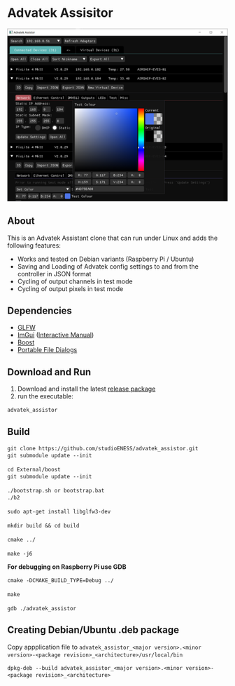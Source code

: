 # Advatek Assisitor

![preview](img/preview1.png)

## About

This is an Advatek Assistant clone that can run under Linux and adds the following features:

  - Works and tested on Debian variants (Raspberry Pi / Ubuntu)
  - Saving and Loading of Advatek config settings to and from the controller in JSON format
  - Cycling of output channels in test mode
  - Cycling of output pixels in test mode


## Dependencies

  - [GLFW](https://github.com/glfw/glfw)
  - [ImGui](https://github.com/ocornut/imgui) ([Interactive Manual](https://pthom.github.io/imgui_manual_online/manual/imgui_manual.html))  
  - [Boost](https://github.com/boostorg/boost)  
  - [Portable File Dialogs](https://github.com/samhocevar/portable-file-dialogs)  


## Download and Run

  1. Download and install the latest [release package](https://github.com/studioENESS/advatek_assistor/releases)
  2. run the executable:

    advatek_assistor


## Build
    
    git clone https://github.com/studioENESS/advatek_assistor.git
    git submodule update --init
    
    cd External/boost
    git submodule update --init

    ./bootstrap.sh or bootstrap.bat
    ./b2
    
    sudo apt-get install libglfw3-dev
    
    mkdir build && cd build
    
    cmake ../ 
    
    make -j6


 **For debugging on Raspberry Pi use GDB**

    cmake -DCMAKE_BUILD_TYPE=Debug ../
    
    make
    
    gdb ./advatek_assistor
    
## Creating Debian/Ubuntu .deb package

Copy appplication file to `advatek_assistor_<major version>.<minor version>-<package revision>_<architecture>/usr/local/bin`

    dpkg-deb --build advatek_assistor_<major version>.<minor version>-<package revision>_<architecture>




